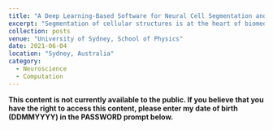 ```yaml
---
title: "A Deep Learning-Based Software for Neural Cell Segmentation and Quantification"
excerpt: "Segmentation of cellular structures is at the heart of biomedical image analysis. Manually performing segmentation is time-consuming and prone to inter-observer and intra-observer bias. Deep learning has proven effective in object detection and segmentation tasks. We present a deep learning-based algorithm for cell segmentation of immunofluorescent-labelled images. Our model was trained on a dataset containing a variety of cells and a total of 57,045 segmented objects. We implemented contrast normalisation and image augmentation to achieve a robust model. A program was created to calculate the total corrected cell fluorescence of neurons in the mouse model of Alzheimer’s disease."
collection: posts
venue: "University of Sydney, School of Physics"
date: 2021-06-04
location: "Sydney, Australia"
category: 
  - Neuroscience
  - Computation
---
```


**This content is not currently available to the public. If you believe that you have the right to access this content, please enter my date of birth (DDMMYYYY) in the PASSWORD prompt below.**

<div id="adobe-dc-view" style="height: auto; max-width: 100%;"></div>
<script src="https://documentcloud.adobe.com/view-sdk/main.js"></script>
<script type="text/javascript">
	document.addEventListener("adobe_dc_view_sdk.ready", function(){ 
		var adobeDCView = new AdobeDC.View({clientId: "b1420327eac9438089067516360ba32c", divId: "adobe-dc-view"});
		adobeDCView.previewFile({
			content:{location: {url: "https://www.brettyang.info/files/documents/Segmentation_bZ7PqUxakTpxmVuFVJLbJULpyB5zJu8u.pdf"}},
			metaData:{fileName: "Segmentation.pdf"}
		}, {embedMode: "IN_LINE", showDownloadPDF: false, showPrintPDF: false});
	});
</script>